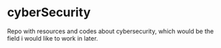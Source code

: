 # cyberSecurity
Repo with resources and codes about cybersecurity, which would be the field i would like to work in later. 

